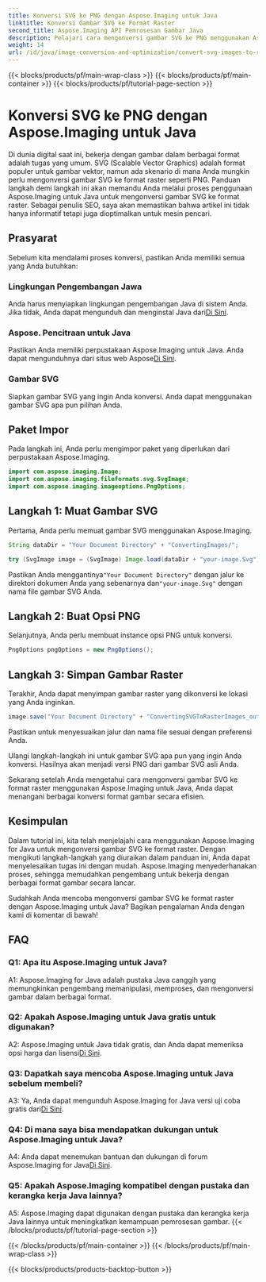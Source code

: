 ```yaml
---
title: Konversi SVG ke PNG dengan Aspose.Imaging untuk Java
linktitle: Konversi Gambar SVG ke Format Raster
second_title: Aspose.Imaging API Pemrosesan Gambar Java
description: Pelajari cara mengonversi gambar SVG ke PNG menggunakan Aspose.Imaging untuk Java. Sederhanakan konversi format gambar Anda dengan panduan langkah demi langkah ini.
weight: 14
url: /id/java/image-conversion-and-optimization/convert-svg-images-to-raster-format/
---
```


{{< blocks/products/pf/main-wrap-class >}}
{{< blocks/products/pf/main-container >}}
{{< blocks/products/pf/tutorial-page-section >}}

# Konversi SVG ke PNG dengan Aspose.Imaging untuk Java

Di dunia digital saat ini, bekerja dengan gambar dalam berbagai format adalah tugas yang umum. SVG (Scalable Vector Graphics) adalah format populer untuk gambar vektor, namun ada skenario di mana Anda mungkin perlu mengonversi gambar SVG ke format raster seperti PNG. Panduan langkah demi langkah ini akan memandu Anda melalui proses penggunaan Aspose.Imaging untuk Java untuk mengonversi gambar SVG ke format raster. Sebagai penulis SEO, saya akan memastikan bahwa artikel ini tidak hanya informatif tetapi juga dioptimalkan untuk mesin pencari.

## Prasyarat

Sebelum kita mendalami proses konversi, pastikan Anda memiliki semua yang Anda butuhkan:

### Lingkungan Pengembangan Jawa
 Anda harus menyiapkan lingkungan pengembangan Java di sistem Anda. Jika tidak, Anda dapat mengunduh dan menginstal Java dari[Di Sini](https://www.oracle.com/java/technologies/javase-downloads).

### Aspose. Pencitraan untuk Java
 Pastikan Anda memiliki perpustakaan Aspose.Imaging untuk Java. Anda dapat mengunduhnya dari situs web Aspose[Di Sini](https://releases.aspose.com/imaging/java/).

### Gambar SVG
Siapkan gambar SVG yang ingin Anda konversi. Anda dapat menggunakan gambar SVG apa pun pilihan Anda.

## Paket Impor

Pada langkah ini, Anda perlu mengimpor paket yang diperlukan dari perpustakaan Aspose.Imaging.

```java
import com.aspose.imaging.Image;
import com.aspose.imaging.fileformats.svg.SvgImage;
import com.aspose.imaging.imageoptions.PngOptions;
```

## Langkah 1: Muat Gambar SVG
Pertama, Anda perlu memuat gambar SVG menggunakan Aspose.Imaging.

```java
String dataDir = "Your Document Directory" + "ConvertingImages/";

try (SvgImage image = (SvgImage) Image.load(dataDir + "your-image.Svg")) {
```

 Pastikan Anda menggantinya`"Your Document Directory"` dengan jalur ke direktori dokumen Anda yang sebenarnya dan`"your-image.Svg"` dengan nama file gambar SVG Anda.

## Langkah 2: Buat Opsi PNG
Selanjutnya, Anda perlu membuat instance opsi PNG untuk konversi.

```java
PngOptions pngOptions = new PngOptions();
```

## Langkah 3: Simpan Gambar Raster
Terakhir, Anda dapat menyimpan gambar raster yang dikonversi ke lokasi yang Anda inginkan.

```java
image.save("Your Document Directory" + "ConvertingSVGToRasterImages_out.png", pngOptions);
```

Pastikan untuk menyesuaikan jalur dan nama file sesuai dengan preferensi Anda.

Ulangi langkah-langkah ini untuk gambar SVG apa pun yang ingin Anda konversi. Hasilnya akan menjadi versi PNG dari gambar SVG asli Anda.

Sekarang setelah Anda mengetahui cara mengonversi gambar SVG ke format raster menggunakan Aspose.Imaging untuk Java, Anda dapat menangani berbagai konversi format gambar secara efisien.

## Kesimpulan

Dalam tutorial ini, kita telah menjelajahi cara menggunakan Aspose.Imaging for Java untuk mengonversi gambar SVG ke format raster. Dengan mengikuti langkah-langkah yang diuraikan dalam panduan ini, Anda dapat menyelesaikan tugas ini dengan mudah. Aspose.Imaging menyederhanakan proses, sehingga memudahkan pengembang untuk bekerja dengan berbagai format gambar secara lancar.

Sudahkah Anda mencoba mengonversi gambar SVG ke format raster dengan Aspose.Imaging untuk Java? Bagikan pengalaman Anda dengan kami di komentar di bawah!

## FAQ

### Q1: Apa itu Aspose.Imaging untuk Java?

A1: Aspose.Imaging for Java adalah pustaka Java canggih yang memungkinkan pengembang memanipulasi, memproses, dan mengonversi gambar dalam berbagai format.

### Q2: Apakah Aspose.Imaging untuk Java gratis untuk digunakan?

 A2: Aspose.Imaging untuk Java tidak gratis, dan Anda dapat memeriksa opsi harga dan lisensi[Di Sini](https://purchase.aspose.com/buy).

### Q3: Dapatkah saya mencoba Aspose.Imaging untuk Java sebelum membeli?

 A3: Ya, Anda dapat mengunduh Aspose.Imaging for Java versi uji coba gratis dari[Di Sini](https://releases.aspose.com/).

### Q4: Di mana saya bisa mendapatkan dukungan untuk Aspose.Imaging untuk Java?

 A4: Anda dapat menemukan bantuan dan dukungan di forum Aspose.Imaging for Java[Di Sini](https://forum.aspose.com/).

### Q5: Apakah Aspose.Imaging kompatibel dengan pustaka dan kerangka kerja Java lainnya?

A5: Aspose.Imaging dapat digunakan dengan pustaka dan kerangka kerja Java lainnya untuk meningkatkan kemampuan pemrosesan gambar.
{{< /blocks/products/pf/tutorial-page-section >}}

{{< /blocks/products/pf/main-container >}}
{{< /blocks/products/pf/main-wrap-class >}}

{{< blocks/products/products-backtop-button >}}
